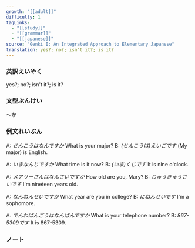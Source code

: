 ```yaml
---
growth: "[[adult]]"
difficulty: 1
tagLinks:
  - "[[study]]"
  - "[[grammar]]"
  - "[[japanese]]"
source: "Genki I: An Integrated Approach to Elementary Japanese"
translation: yes?; no?; isn't it?; is it?
---
```

### 英訳えいやく	

yes?; no?; isn't it?; is it?
### 文型ぶんけい

～か
### 例文れいぶん

A: *せんこうはなんですか* What is your major?
B: *(せんこうは)えいごです* (My major) is English.

A: *いまなんじですか* What time is it now?
B: *(いま)くじです* It is nine o'clock.

A: *メアリーさんはなんさいですか* How old are you, Mary?
B: *じゅうきゅうさいです* I'm nineteen years old.

A: *なんねんせいですか* What year are you in college?
B: *にねんせいです* I'm a sophomore.

A. *でんわばんごうはなんばんですか* What is your telephone number?
B: *867-5309です* It is 867-5309.
### ノート

